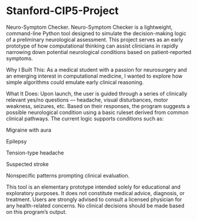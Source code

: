# Stanford-CIP5-Project
Neuro-Symptom Checker.
Neuro-Symptom Checker is a lightweight, command-line Python tool designed to simulate the decision-making logic of a preliminary neurological assessment. This project serves as an early prototype of how computational thinking can assist clinicians in rapidly narrowing down potential neurological conditions based on patient-reported symptoms.

Why I Built This:
As a medical student with a passion for neurosurgery and an emerging interest in computational medicine, I wanted to explore how simple algorithms could emulate early clinical reasoning. 

What It Does:
Upon launch, the user is guided through a series of clinically relevant yes/no questions — headache, visual disturbances, motor weakness, seizures, etc. Based on their responses, the program suggests a possible neurological condition using a basic ruleset derived from common clinical pathways. The current logic supports conditions such as:

Migraine with aura

Epilepsy

Tension-type headache

Suspected stroke

Nonspecific patterns prompting clinical evaluation.

This tool is an elementary prototype intended solely for educational and exploratory purposes. It does not constitute medical advice, diagnosis, or treatment. Users are strongly advised to consult a licensed physician for any health-related concerns. No clinical decisions should be made based on this program’s output.
